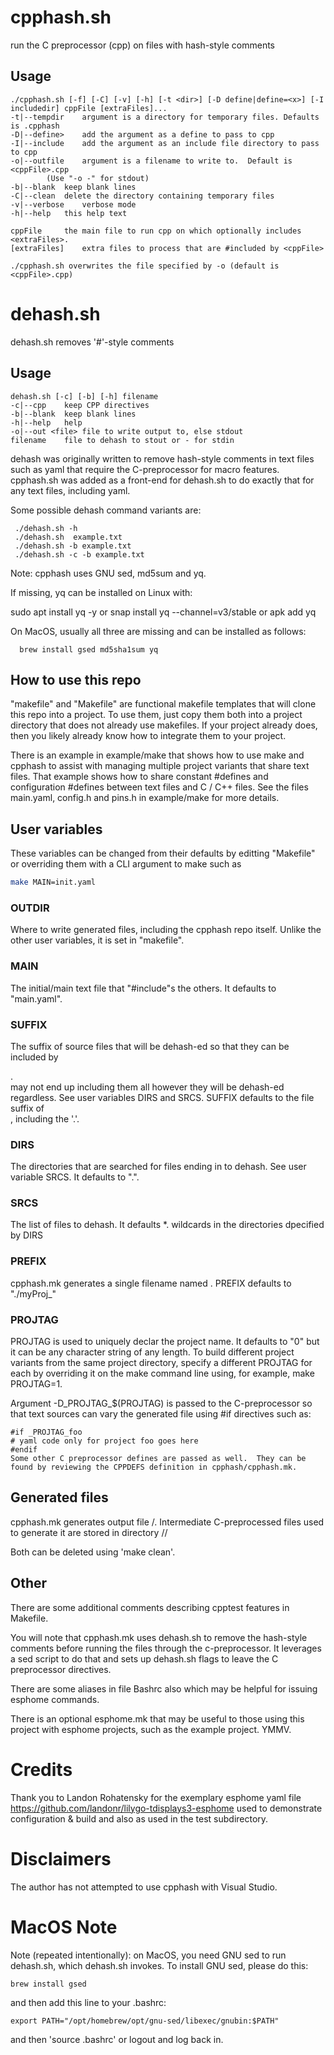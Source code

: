 # cpphash.sh 

run the C preprocessor (cpp) on files with hash-style comments

## Usage
```
./cpphash.sh [-f] [-C] [-v] [-h] [-t <dir>] [-D define|define=<x>] [-I includedir] cppFile [extraFiles]...
-t|--tempdir	argument is a directory for temporary files. Defaults is .cpphash
-D|--define>	add the argument as a define to pass to cpp
-I|--include	add the argument as an include file directory to pass to cpp
-o|--outfile	argument is a filename to write to.  Default is <cppFile>.cpp 
		(Use "-o -" for stdout)
-b|--blank	keep blank lines
-C|--clean	delete the directory containing temporary files
-v|--verbose	verbose mode
-h|--help	this help text

cppFile		the main file to run cpp on which optionally includes <extraFiles>.
[extraFiles]	extra files to process that are #included by <cppFile>

./cpphash.sh overwrites the file specified by -o (default is <cppFile>.cpp)
```

# dehash.sh
dehash.sh removes '#'-style comments

## Usage
```
dehash.sh [-c] [-b] [-h] filename
-c|--cpp	keep CPP directives
-b|--blank	keep blank lines
-h|--help	help
-o|--out <file>	file to write output to, else stdout
filename	file to dehash to stout or - for stdin
```

dehash was originally written to remove hash-style comments in text files
such as yaml that require the C-preprocessor for macro features. cpphash.sh
was added as a front-end for dehash.sh to do exactly that for any text files,
including yaml.

Some possible dehash command variants are:
```
 ./dehash.sh -h
 ./dehash.sh  example.txt
 ./dehash.sh -b example.txt
 ./dehash.sh -c -b example.txt
```
Note: cpphash uses GNU sed, md5sum and yq.

If missing, yq can be installed on Linux with:

  sudo apt install yq -y
    or
  snap install yq --channel=v3/stable
    or
  apk add yq

On MacOS, usually all three are missing and can be installed as follows:
```
  brew install gsed md5sha1sum yq
```
## How to use this repo

"makefile" and "Makefile" are functional makefile templates that will clone
this repo into a project.
To use them, just copy them both into a project directory that does not
already use makefiles.  If your project already does, then you likely
already know how to integrate them to your project.

There is an example in example/make that shows how to use make and cpphash
to assist with managing multiple project variants that share text files.
That example shows how to share constant #defines and configuration
#defines between text files and C / C++ files. See the files main.yaml,
config.h and pins.h in example/make for more details.

## User variables

These variables can be changed from their defaults by editting
"Makefile" or overriding them with a CLI argument to make such as
```bash
make MAIN=init.yaml
```

### OUTDIR

Where to write generated files, including the cpphash repo itself.
Unlike the other user variables, it is set in "makefile".

### MAIN

The initial/main text file that "#include"s the others. It defaults
to "main.yaml".

### SUFFIX

The suffix of source files that will be dehash-ed so that they can be
included by <MAIN>.  <MAIN> may not end up including them all however they
will be dehash-ed regardless.  See user variables DIRS and SRCS. SUFFIX
defaults to the file suffix of <MAIN>, including the '.'.

### DIRS

The directories that are searched for files ending in <SUFFIX> to dehash. 
See user variable SRCS. It defaults to ".".

### SRCS

The list of files to dehash.  It defaults *.<SUFFIX> wildcards in
the directories dpecified by DIRS

### PREFIX

cpphash.mk generates a single filename named <PREFIX><PROJTAG>.
PREFIX defaults to "./myProj_"

### PROJTAG

PROJTAG is used to uniquely declar the project name. It defaults to "0"
but it can be any character string of any length. To build different
project variants from the same project directory, specify a different
PROJTAG for each by overriding it on the make command line using, for
example, make PROJTAG=1.

Argument -D_PROJTAG_$(PROJTAG) is passed to the C-preprocessor so that
text sources can vary the generated file using #if directives such as:
```code
#if _PROJTAG_foo
# yaml code only for project foo goes here
#endif
Some other C preprocessor defines are passed as well.  They can be
found by reviewing the CPPDEFS definition in cpphash/cpphash.mk.
```

## Generated files
cpphash.mk generates output file <OUTDIR>/<PREFIX><PROJTAG>.<SUFFIX>
Intermediate C-preprocessed files used to generate it are stored in
directory <OUTDIR>/<PREFIX><PROJTAG>/

Both can be deleted using 'make clean'.

## Other

There are some additional comments describing cpptest features in
Makefile.

You will note that cpphash.mk uses dehash.sh to remove the
hash-style comments before running the files through the c-preprocessor.
It leverages a sed script to do that and sets up dehash.sh flags 
to leave the C preprocessor directives.

There are some aliases in file Bashrc also which may be helpful for
issuing esphome commands.

There is an optional esphome.mk that may be useful to those
using this project with esphome projects, such as the example project.
YMMV.

# Credits

Thank you to Landon Rohatensky for the exemplary esphome yaml file
https://github.com/landonr/lilygo-tdisplays3-esphome used to demonstrate
configuration & build and also as used in the test subdirectory.

# Disclaimers

The author has not attempted to use cpphash with Visual Studio.

# MacOS Note

Note (repeated intentionally): on MacOS, you need GNU sed to run dehash.sh,
which dehash.sh invokes. To install GNU sed, please do this:
```
brew install gsed
```
and then add this line to your .bashrc:
```
export PATH="/opt/homebrew/opt/gnu-sed/libexec/gnubin:$PATH"
```
and then 'source .bashrc' or logout and log back in.

